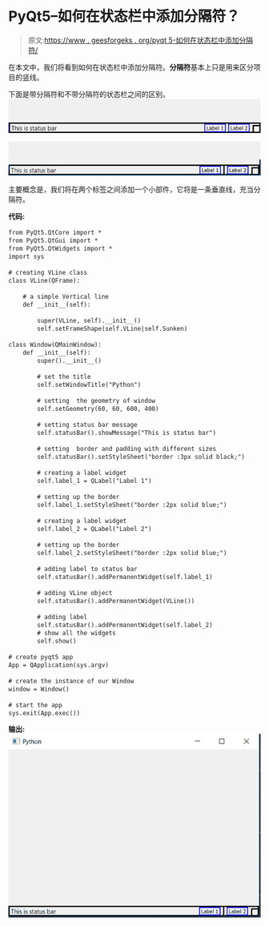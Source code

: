 # PyQt5–如何在状态栏中添加分隔符？

> 原文:[https://www . geesforgeks . org/pyqt 5-如何在状态栏中添加分隔符/](https://www.geeksforgeeks.org/pyqt5-how-to-add-separator-in-status-bar/)

在本文中，我们将看到如何在状态栏中添加分隔符。**分隔符**基本上只是用来区分项目的竖线。

下面是带分隔符和不带分隔符的状态栏之间的区别。
![](img/e2fab366f199a24388ff2cb42421d0b8.png)

![](img/0fdf7e3124efec4ace048184d65d7cbd.png)

主要概念是，我们将在两个标签之间添加一个小部件，它将是一条垂直线，充当分隔符。

**代码:**

```
from PyQt5.QtCore import * 
from PyQt5.QtGui import * 
from PyQt5.QtWidgets import * 
import sys

# creating VLine class
class VLine(QFrame):

    # a simple Vertical line
    def __init__(self):

        super(VLine, self).__init__()
        self.setFrameShape(self.VLine|self.Sunken)

class Window(QMainWindow):
    def __init__(self):
        super().__init__()

        # set the title
        self.setWindowTitle("Python")

        # setting  the geometry of window
        self.setGeometry(60, 60, 600, 400)

        # setting status bar message
        self.statusBar().showMessage("This is status bar")

        # setting  border and padding with different sizes
        self.statusBar().setStyleSheet("border :3px solid black;")

        # creating a label widget
        self.label_1 = QLabel("Label 1")

        # setting up the border
        self.label_1.setStyleSheet("border :2px solid blue;")

        # creating a label widget
        self.label_2 = QLabel("Label 2")

        # setting up the border
        self.label_2.setStyleSheet("border :2px solid blue;")

        # adding label to status bar
        self.statusBar().addPermanentWidget(self.label_1)

        # adding VLine object
        self.statusBar().addPermanentWidget(VLine())

        # adding label
        self.statusBar().addPermanentWidget(self.label_2)
        # show all the widgets
        self.show()

# create pyqt5 app
App = QApplication(sys.argv)

# create the instance of our Window
window = Window()

# start the app
sys.exit(App.exec())
```

**输出:**
![](img/67a8a7cce0260fc94299082e15f1c564.png)